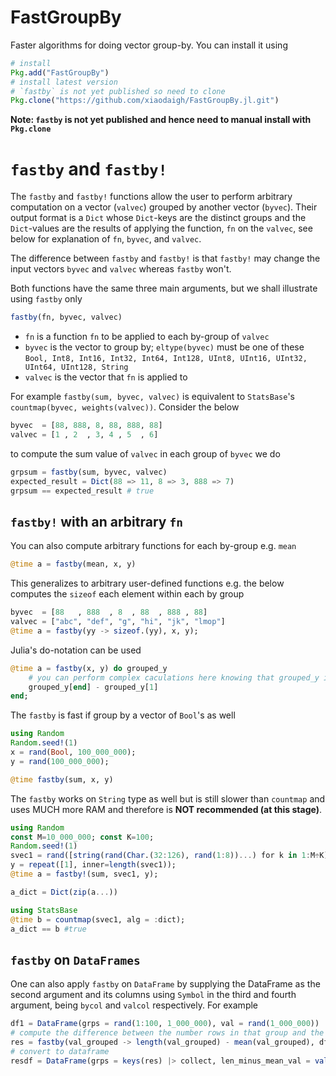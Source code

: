# FastGroupBy

Faster algorithms for doing vector group-by. You can install it using

```julia
# install
Pkg.add("FastGroupBy")
# install latest version
# `fastby` is not yet published so need to clone
Pkg.clone("https://github.com/xiaodaigh/FastGroupBy.jl.git")
```
**Note: `fastby` is not yet published and hence need to manual install with `Pkg.clone`**

# `fastby` and `fastby!`
The `fastby` and `fastby!` functions allow the user to perform arbitrary computation on a vector (`valvec`) grouped by another vector (`byvec`). Their output format is a `Dict` whose `Dict`-keys are the distinct groups and the `Dict`-values are the results of applying the function, `fn` on the `valvec`, see below for explanation of `fn`, `byvec`, and `valvec`.

The difference between `fastby` and `fastby!` is that `fastby!` may change the input vectors `byvec` and `valvec` whereas `fastby` won't.

Both functions have the same three main arguments, but we shall illustrate using `fastby` only

```julia
fastby(fn, byvec, valvec)
```

* `fn` is a function `fn` to be applied to each by-group of `valvec`
* `byvec` is the vector to group by; `eltype(byvec)` must be one of these `Bool, Int8, Int16, Int32, Int64, Int128,
                                     UInt8, UInt16, UInt32, UInt64, UInt128, String`
* `valvec` is the vector that `fn` is applied to

For example `fastby(sum, byvec, valvec)` is equivalent to `StatsBase`'s `countmap(byvec, weights(valvec))`. Consider the below
```julia
byvec  = [88, 888, 8, 88, 888, 88]
valvec = [1 , 2  , 3, 4 , 5  , 6]
```
to compute the sum value of `valvec` in each group of `byvec` we do
```julia
grpsum = fastby(sum, byvec, valvec)
expected_result = Dict(88 => 11, 8 => 3, 888 => 7)
grpsum == expected_result # true
```

## `fastby!` with an arbitrary `fn`
You can also compute arbitrary functions for each by-group e.g. `mean`
```julia
@time a = fastby(mean, x, y)
```

This generalizes to arbitrary user-defined functions e.g. the below computes the `sizeof` each element within each by group
```julia
byvec  = [88   , 888  , 8  , 88  , 888 , 88]
valvec = ["abc", "def", "g", "hi", "jk", "lmop"]
@time a = fastby(yy -> sizeof.(yy), x, y);
```

Julia's do-notation can be used
```julia
@time a = fastby(x, y) do grouped_y
    # you can perform complex caculations here knowing that grouped_y is y grouped by x
    grouped_y[end] - grouped_y[1]
end;
```

The `fastby` is fast if group by a vector of `Bool`'s as well
```julia
using Random
Random.seed!(1)
x = rand(Bool, 100_000_000);
y = rand(100_000_000);

@time fastby(sum, x, y)
```

The `fastby` works on `String` type as well but is still slower than `countmap` and uses MUCH more RAM and therefore is **NOT recommended (at this stage)**.
```julia
using Random
const M=10_000_000; const K=100;
Random.seed!(1)
svec1 = rand([string(rand(Char.(32:126), rand(1:8))...) for k in 1:M÷K], M);
y = repeat([1], inner=length(svec1));
@time a = fastby!(sum, svec1, y);

a_dict = Dict(zip(a...))

using StatsBase
@time b = countmap(svec1, alg = :dict);
a_dict == b #true
```

## `fastby` on `DataFrames`
One can also apply `fastby` on `DataFrame` by supplying the DataFrame as the second argument and its columns using `Symbol` in the third and fourth argument, being `bycol` and `valcol` respectively. For example

```julia
df1 = DataFrame(grps = rand(1:100, 1_000_000), val = rand(1_000_000))
# compute the difference between the number rows in that group and the mean of `val` in that group
res = fastby(val_grouped -> length(val_grouped) - mean(val_grouped), df1, :grps, :val)
# convert to dataframe
resdf = DataFrame(grps = keys(res) |> collect, len_minus_mean_val = values(res) |> collect)
```
